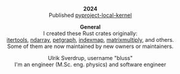 <div align="center">

**2024**<br>
Published [pyproject-local-kernel](https://github.com/bluss/pyproject-local-kernel)

**General**<br>
I created these Rust crates originally:<br>
[itertools](https://docs.rs/itertools),
[ndarray](https://docs.rs/ndarray),
[petgraph](https://docs.rs/petgraph),
[indexmap](https://docs.rs/indexmap),
[matrixmultiply](https://docs.rs/matrixmultiply),
and others.<br>
Some of them are now maintained by new owners or maintainers.

Ulrik Sverdrup, username "bluss"<br>
I'm an engineer (M.Sc. eng. physics) and software engineer


</div>

<!-- yes I did get inspiration from brandtbucher for this Readme format! -->

